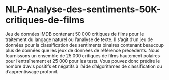 # NLP-Analyse-des-sentiments-50K-critiques-de-films

Jeu de données IMDB contenant 50 000 critiques de films pour le traitement du langage naturel ou l’analyse de texte.
Il s’agit d’un jeu de données pour la classification des sentiments binaires contenant beaucoup plus de données que les jeux de données de référence précédents. Nous fournissons un ensemble de 25 000 critiques de films hautement polaires pour l’entraînement et 25 000 pour les tests. Vous pouvez donc prédire le nombre d’avis positifs et négatifs à l’aide d’algorithmes de classification ou d’apprentissage profond.
